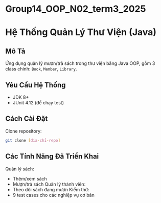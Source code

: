 # Group14_OOP_N02_term3_2025
# Hệ Thống Quản Lý Thư Viện (Java)

## Mô Tả
Ứng dụng quản lý mượn/trả sách trong thư viện bằng Java OOP, gồm 3 class chính: `Book`, `Member`, `Library`.

## Yêu Cầu Hệ Thống
- JDK 8+
- JUnit 4.12 (để chạy test)

## Cách Cài Đặt
Clone repository:
```bash
git clone [địa-chỉ-repo]
```
## Các Tính Năng Đã Triển Khai
Quản lý sách:
- Thêm/xem sách
- Mượn/trả sách
Quản lý thành viên:
- Theo dõi sách đang mượn
Kiểm thử:
- 9 test cases cho các nghiệp vụ cơ bản